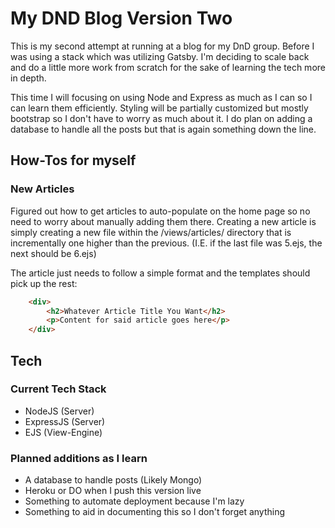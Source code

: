 # My DND Blog Version Two
This is my second attempt at running at a blog for my DnD group. Before I was using a stack which was utilizing Gatsby. I'm deciding to scale back and do a little more work from scratch for the sake of learning the tech more in depth.

This time I will focusing on using Node and Express as much as I can so I can learn them efficiently. Styling will be partially customized but mostly bootstrap so I don't have to worry as much about it. I do plan on adding a database to handle all the posts but that is again something down the line.

## How-Tos for myself
### New Articles
Figured out how to get articles to auto-populate on the home page so no need to worry about manually adding them there. Creating a new article is simply creating a new file within the /views/articles/ directory that is incrementally one higher than the previous. (I.E. if the last file was 5.ejs, the next should be 6.ejs)

The article just needs to follow a simple format and the templates should pick up the rest:
```html
    <div>
        <h2>Whatever Article Title You Want</h2>
        <p>Content for said article goes here</p>
    </div>
```



## Tech
### Current Tech Stack
- NodeJS (Server)
- ExpressJS (Server)
- EJS (View-Engine)

### Planned additions as I learn
- A database to handle posts (Likely Mongo)
- Heroku or DO when I push this version live
- Something to automate deployment because I'm lazy
- Something to aid in documenting this so I don't forget anything